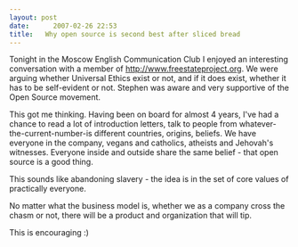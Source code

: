 ```yaml
---
layout: post
date:      2007-02-26 22:53
title:   Why open source is second best after sliced bread
---
```


Tonight in the Moscow English Communication Club I enjoyed an
interesting conversation with a member of <a
href="http://www.freestateproject.org">http://www.freestateproject.org</a>.
We were arguing whether Universal Ethics exist or not, and if it does exist, 
whether it has to be self-evident or not.
Stephen was aware and very supportive of the Open Source movement.

This got me thinking. Having been on board for almost 4 years, I've had a
chance to read a lot of introduction letters, talk to people from
whatever-the-current-number-is different countries, origins, beliefs. We
have everyone in the company, vegans and catholics, atheists and Jehovah's
witnesses. Everyone inside and outside share the same belief - that open
source is a good thing.

This sounds like abandoning slavery - the idea is in the set of core values
of practically everyone.

No matter what the business model is, whether we as a company cross the
chasm or not, there will be a product and organization that will tip.

This is encouraging :)
